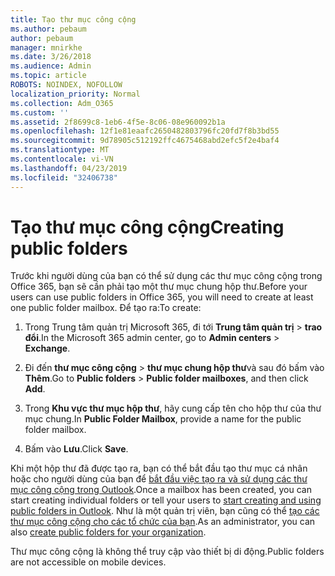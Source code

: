 ```yaml
---
title: Tạo thư mục công cộng
ms.author: pebaum
author: pebaum
manager: mnirkhe
ms.date: 3/26/2018
ms.audience: Admin
ms.topic: article
ROBOTS: NOINDEX, NOFOLLOW
localization_priority: Normal
ms.collection: Adm_O365
ms.custom: ''
ms.assetid: 2f8699c8-1eb6-4f5e-8c06-08e960092b1a
ms.openlocfilehash: 12f1e81eaafc2650482803796fc20fd7f8b3bd55
ms.sourcegitcommit: 9d78905c512192ffc4675468abd2efc5f2e4baf4
ms.translationtype: MT
ms.contentlocale: vi-VN
ms.lasthandoff: 04/23/2019
ms.locfileid: "32406738"
---
```

# <a name="creating-public-folders"></a><span data-ttu-id="b2ff6-102">Tạo thư mục công cộng</span><span class="sxs-lookup"><span data-stu-id="b2ff6-102">Creating public folders</span></span>

<span data-ttu-id="b2ff6-103">Trước khi người dùng của bạn có thể sử dụng các thư mục công cộng trong Office 365, bạn sẽ cần phải tạo một thư mục chung hộp thư.</span><span class="sxs-lookup"><span data-stu-id="b2ff6-103">Before your users can use public folders in Office 365, you will need to create at least one public folder mailbox.</span></span> <span data-ttu-id="b2ff6-104">Để tạo ra:</span><span class="sxs-lookup"><span data-stu-id="b2ff6-104">To create:</span></span>
  
1. <span data-ttu-id="b2ff6-105">Trong Trung tâm quản trị Microsoft 365, đi tới **Trung tâm quản trị** \> **trao đổi**.</span><span class="sxs-lookup"><span data-stu-id="b2ff6-105">In the Microsoft 365 admin center, go to **Admin centers** \> **Exchange**.</span></span>
    
2. <span data-ttu-id="b2ff6-106">Đi đến **thư mục công cộng** \> **thư mục chung hộp thư**và sau đó bấm vào **Thêm**.</span><span class="sxs-lookup"><span data-stu-id="b2ff6-106">Go to **Public folders** \> **Public folder mailboxes**, and then click **Add**.</span></span>
    
3. <span data-ttu-id="b2ff6-107">Trong **Khu vực thư mục hộp thư**, hãy cung cấp tên cho hộp thư của thư mục chung.</span><span class="sxs-lookup"><span data-stu-id="b2ff6-107">In **Public Folder Mailbox**, provide a name for the public folder mailbox.</span></span>
    
4. <span data-ttu-id="b2ff6-108">Bấm vào **Lưu**.</span><span class="sxs-lookup"><span data-stu-id="b2ff6-108">Click **Save**.</span></span>
    
<span data-ttu-id="b2ff6-109">Khi một hộp thư đã được tạo ra, bạn có thể bắt đầu tạo thư mục cá nhân hoặc cho người dùng của bạn để [bắt đầu việc tạo ra và sử dụng các thư mục công cộng trong Outlook](https://support.office.com/article/Create-and-share-a-public-folder-in-Outlook-a2835011-d524-4a5c-a207-05c159bb2a97).</span><span class="sxs-lookup"><span data-stu-id="b2ff6-109">Once a mailbox has been created, you can start creating individual folders or tell your users to [start creating and using public folders in Outlook](https://support.office.com/article/Create-and-share-a-public-folder-in-Outlook-a2835011-d524-4a5c-a207-05c159bb2a97).</span></span> <span data-ttu-id="b2ff6-110">Như là một quản trị viên, bạn cũng có thể [tạo các thư mục công cộng cho các tổ chức của bạn](https://technet.microsoft.com/library/bb691104%28v=exchg.150%29.aspx).</span><span class="sxs-lookup"><span data-stu-id="b2ff6-110">As an administrator, you can also [create public folders for your organization](https://technet.microsoft.com/library/bb691104%28v=exchg.150%29.aspx).</span></span>
  
<span data-ttu-id="b2ff6-111">Thư mục công cộng là không thể truy cập vào thiết bị di động.</span><span class="sxs-lookup"><span data-stu-id="b2ff6-111">Public folders are not accessible on mobile devices.</span></span>
  

